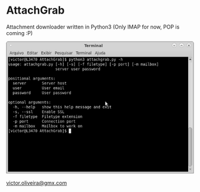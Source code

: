 # AttachGrab
Attachment downloader written in Python3 (Only IMAP for now, POP is coming :P)  

![AttachGrab](https://github.com/victor-oliveira1/AttachGrab/blob/master/AttachGrab.png?raw=true)  

victor.oliveira@gmx.com

